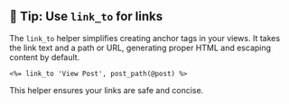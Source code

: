 ## 🔗 Tip: Use `link_to` for links
The `link_to` helper simplifies creating anchor tags in your views. It takes the link text and a path or URL, generating proper HTML and escaping content by default.

```erb
<%= link_to 'View Post', post_path(@post) %>
```

This helper ensures your links are safe and concise.